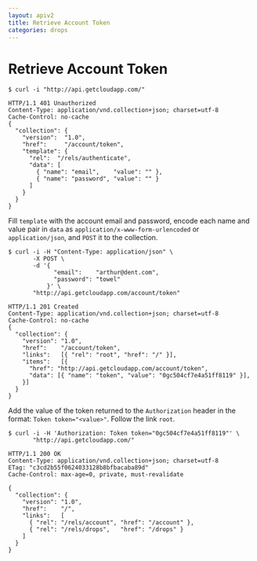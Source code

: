 ```yaml
---
layout: apiv2
title: Retrieve Account Token
categories: drops
---
```


# Retrieve Account Token

    $ curl -i "http://api.getcloudapp.com/"

    HTTP/1.1 401 Unauthorized
    Content-Type: application/vnd.collection+json; charset=utf-8
    Cache-Control: no-cache
    {
      "collection": {
        "version":  "1.0",
        "href":     "/account/token",
        "template": {
          "rel":  "/rels/authenticate",
          "data": [
            { "name": "email",    "value": "" },
            { "name": "password", "value": "" }
          ]
        }
      }
    }

Fill `template` with the account email and password, encode each name and value
pair in `data` as `application/x-www-form-urlencoded` or `application/json`, and
`POST` it to the collection.

    $ curl -i -H "Content-Type: application/json" \
           -X POST \
           -d '{
                 "email":    "arthur@dent.com",
                 "password": "towel"
               }' \
           "http://api.getcloudapp.com/account/token"

    HTTP/1.1 201 Created
    Content-Type: application/vnd.collection+json; charset=utf-8
    Cache-Control: no-cache
    {
      "collection": {
        "version": "1.0",
        "href":    "/account/token",
        "links":   [{ "rel": "root", "href": "/" }],
        "items":   [{
          "href": "http://api.getcloudapp.com/account/token",
          "data": [{ "name": "token", "value": "0gc504cf7e4a51ff8119" }],
        }]
      }
    }

Add the value of the token returned to the `Authorization` header in the format:
`Token token="<value>"`. Follow the link `root`.

    $ curl -i -H 'Authorization: Token token="0gc504cf7e4a51ff8119"' \
           "http://api.getcloudapp.com/"

    HTTP/1.1 200 OK
    Content-Type: application/vnd.collection+json; charset=utf-8
    ETag: "c3cd2b55f0624033128b8bfbacaba89d"
    Cache-Control: max-age=0, private, must-revalidate

    {
      "collection": {
        "version": "1.0",
        "href":    "/",
        "links":   [
          { "rel": "/rels/account", "href": "/account" },
          { "rel": "/rels/drops",   "href": "/drops" }
        ]
      }
    }
